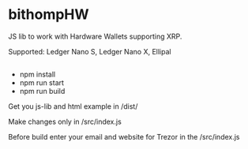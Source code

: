# bithompHW

JS lib to work with Hardware Wallets supporting XRP.

Supported: Ledger Nano S, Ledger Nano X, Ellipal

##

- npm install
- npm run start
- npm run build

Get you js-lib and html example in /dist/

Make changes only in /src/index.js

Before build enter your email and website for Trezor in the /src/index.js
